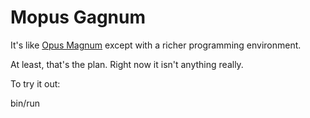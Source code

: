 # Mopus Gagnum

It's like [Opus Magnum](http://www.zachtronics.com/opus-magnum/) except with a
richer programming environment.

At least, that's the plan. Right now it isn't anything really.

To try it out:

   bin/run
